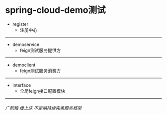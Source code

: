 # spring-cloud-demo测试

- register
  - 注册中心

------



- demoservice
  - feign测试服务提供方

------



- democlient
  - feign测试服务消费方

------



- interface
  - 全局feign接口配置模块

------

###### 广积粮 缓上床 不定期持续完善服务框架




